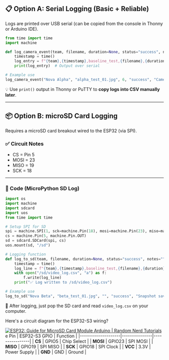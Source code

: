 
## 📋 Option A: **Serial Logging (Basic + Reliable)**
Logs are printed over USB serial (can be copied from the console in Thonny or Arduino IDE).

```python
from time import time
import machine

def log_camera_event(team, filename, duration=None, status="success", notes=""):
    timestamp = time()
    log_entry = f"{team},{timestamp},baseline_test,{filename},{duration},{status},{notes}"
    print(log_entry)  # Output over serial

# Example use
log_camera_event("Nova Alpha", "alpha_test_01.jpg", 6, "success", "Camera test successful")
```

💡 Use `print()` output in Thonny or PuTTY to **copy logs into CSV manually later**.

---

## 📦 Option B: **microSD Card Logging**
Requires a microSD card breakout wired to the ESP32 (via SPI).

### ✅ Circuit Notes
- CS = Pin 5  
- MOSI = 23  
- MISO = 19  
- SCK = 18

---

### 🐍 Code (MicroPython SD Log)

```python
import os
import machine
import sdcard
import uos
from time import time

# Setup SPI for SD
spi = machine.SPI(1, sck=machine.Pin(18), mosi=machine.Pin(23), miso=machine.Pin(19))
cs = machine.Pin(5, machine.Pin.OUT)
sd = sdcard.SDCard(spi, cs)
uos.mount(sd, "/sd")

# Logging function
def log_to_sd(team, filename, duration=None, status="success", notes=""):
    timestamp = time()
    log_line = f"{team},{timestamp},baseline_test,{filename},{duration},{status},{notes}\n"
    with open("/sd/video_log.csv", "a") as f:
        f.write(log_line)
    print("✅ Log written to /sd/video_log.csv")

# Example use
log_to_sd("Nova Beta", "beta_test_01.jpg", "", "success", "Snapshot saved")
```

📁 After logging, just pop the SD card and read `video_log.csv` on your computer.

Here's a circuit diagram for the ESP32-S3 wiring?

[![ESP32: Guide for MicroSD Card Module Arduino | Random Nerd Tutorials](https://tse3.mm.bing.net/th/id/OIP.0EZA_6QvVJFNV2P395szGQHaH-?pid=Api)](https://randomnerdtutorials.com/esp32-microsd-card-arduino/)
e Pin | ESP32-S3 GPIO | Function       |
|--------------------|---------------|----------------|
| **CS**             | GPIO5         | Chip Select    |
| **MOSI**           | GPIO23        | SPI MOSI       |
| **MISO**           | GPIO19        | SPI MISO       |
| **SCK**            | GPIO18        | SPI Clock      |
| **VCC**            | 3.3V          | Power Supply   |
| **GND**            | GND           | Ground         |
